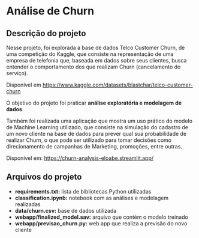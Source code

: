 # Análise de Churn
## Descrição do projeto
Nesse projeto, foi explorada a base de dados Telco Customer Churn, de uma competição do Kaggle, que consiste na representação de uma empresa de telefonia que, baseada em dados sobre seus clientes, busca entender o comportamento dos que realizam Churn (cancelamento do serviço). 

Disponível em https://www.kaggle.com/datasets/blastchar/telco-customer-churn

O objetivo do projeto foi praticar **análise exploratória e modelagem de dados**. 

Também foi realizada uma aplicação que mostra um uso prático do modelo de Machine Learning utilizado, que consiste na simulação do cadastro de um novo cliente na base de dados para prever qual sua probabilidade de realizar Churn, o que pode ser utilizado para tomar decisões como direcionamento de campanhas de Marketing, promoções, entre outras.

Disponível em: https://churn-analysis-eloabe.streamlit.app/</a>

## Arquivos do projeto
- **requirements.txt:** lista de bibliotecas Python utilizadas
- **classification.ipynb:** notebook com as análises e modelagem realizadas
- **data/churn.csv:** base de dados utilizada
- **webapp/finalized_model.sav:** arquivo que contém o modelo treinado
- **webapp/previsao_churn.py:** web app que realiza a previsão do novo cliente
